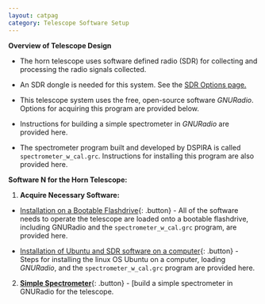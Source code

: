 ```yaml
---
layout: catpag
category: Telescope Software Setup
---
```


**Overview of Telescope Design** 

* The horn telescope uses software defined radio (SDR) for collecting and processing the radio signals collected.

* An SDR dongle is needed for this system. See the [SDR Options page.](https://wvurail.org//dspira-lessons/SDR)

* This telescope system uses the free, open-source software *GNURadio*. Options for acquiring this program are provided below.

* Instructions for building a simple spectrometer in *GNURadio* are provided here.

* The spectrometer program built and developed by DSPIRA is called `spectrometer_w_cal.grc`. Instructions for installing this program are also provided here. 


**Software N for the Horn Telescope:**

1. **Acquire Necessary Software:**

* [Installation on a Bootable Flashdrive](){: .button} - All of the software needs to operate the telescope are loaded onto a bootable flashdrive, including GNURadio and the `spectrometer_w_cal.grc` program, are provided here.

* [Installation of Ubuntu and SDR software on a computer](){: .button} - Steps for installing the linux OS Ubuntu on a computer, loading *GNURadio*, and the `spectrometer_w_cal.grc` program are provided here.

2. [**Simple Spectrometer**](https://wvurail.org//dspira-lessons/???){: .button} - [build a simple spectrometer in GNURadio for the telescope.